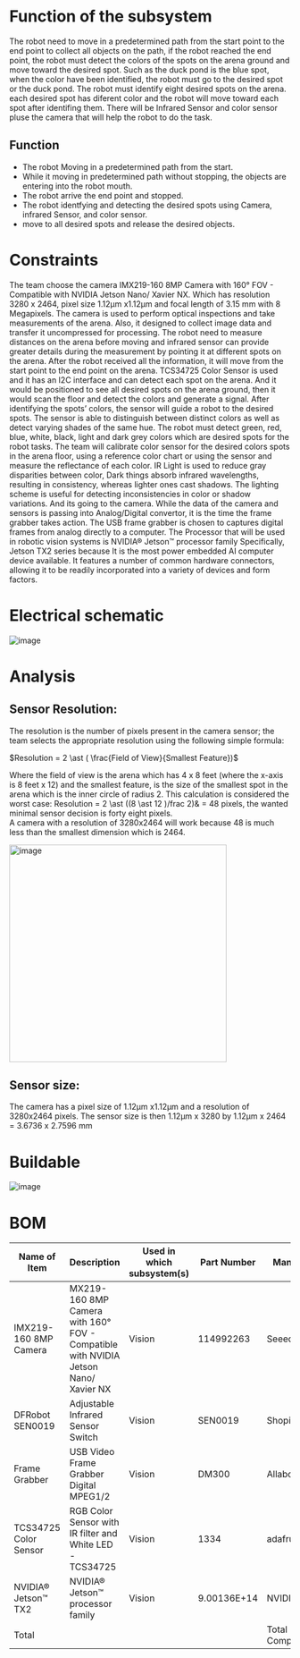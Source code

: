 # Function of the subsystem 

The robot need to move in a predetermined path from the start point to the end point to collect all objects on the path, if the robot reached the end point, the robot must detect the colors of the spots on the arena ground and move toward the desired spot. Such as the duck pond is the blue spot, when the color have been identified, the robot must go to the desired spot or the duck pond. The robot must identify eight desired spots on the arena. each desired spot has diferent color and the robot will move toward each spot after identifing them. There will be Infrared Sensor and color sensor pluse the camera that will help the robot to do the task.

## Function

- The robot Moving in a predetermined path from the start.
- While it moving in predetermined path without stopping, the objects are entering into the robot mouth.
- The robot arrive the end point and stopped.
- The robot identfying and detecting the desired spots using Camera, infrared Sensor, and color sensor.
- move to all desired spots and release the desired objects. 

# Constraints

The team choose the camera IMX219-160 8MP Camera with 160° FOV - Compatible with NVIDIA Jetson Nano/ Xavier NX. Which has resolution 3280 x 2464, pixel size 1.12µm x1.12µm and focal length of 3.15 mm with 8 Megapixels. The camera is used to perform optical inspections and take measurements of the arena. Also, it designed to collect image data and transfer it uncompressed for processing. The robot need to measure distances on the arena before moving and infrared sensor can provide greater details during the measurement by pointing it at different spots on the arena. After the robot received all the information, it will move from the start point to the end point on the arena. TCS34725 Color Sensor is used and it has an I2C interface and can detect each spot on the arena. And it would be positioned to see all desired spots on the arena ground, then it would scan the floor and detect the colors and generate a signal. After identifying the spots’ colors, the sensor will guide a robot to the desired spots. The sensor is able to distinguish between distinct colors as well as detect varying shades of the same hue. The robot must detect green, red, blue, white, black, light and dark grey colors which are desired spots for the robot tasks. The team will calibrate color sensor for the desired colors spots in the arena floor, using a reference color chart or using the sensor and measure the reflectance of each color. IR Light is used to reduce gray disparities between color, Dark things absorb infrared wavelengths, resulting in consistency, whereas lighter ones cast shadows. The lighting scheme is useful for detecting inconsistencies in color or shadow variations. And its going to the camera. While the data of the camera and sensors is passing into Analog/Digital convertor, it is the time the frame grabber takes action. The USB frame grabber is chosen to captures digital frames from analog directly to a computer. The Processor that will be used in robotic vision systems is  NVIDIA® Jetson™ processor family Specifically, Jetson TX2 series because It is the most power embedded AI computer device available. It features a number of common hardware connectors, allowing it to be readily incorporated into a variety of devices and form factors.

# Electrical schematic

![image](https://user-images.githubusercontent.com/112426690/203215204-39f99983-1e6c-442c-93ef-867bd4c56353.jpeg)

# Analysis 

## Sensor Resolution: 
The resolution is the number of pixels present in the camera sensor; the team selects the appropriate resolution using the following simple formula: 

$Resolution = 2 \ast ( \frac{Field of View}{Smallest Feature})$

Where the field of view is the arena which has 4 x 8 feet (where the x-axis is 8 feet x 12) and the smallest feature, is the size of the smallest spot in the arena which is the inner circle of radius 2. 
This calculation is considered the worst case:
Resolution = 2 \ast ((8 \ast 12 )/frac 2)& = 48 pixels, the wanted minimal sensor decision is forty eight pixels.  
A camera with a resolution of 3280x2464 will work because 48 is much less than the smallest dimension which is 2464.


<img width="389" alt="image" src="https://user-images.githubusercontent.com/112426690/203201133-8d6a9e50-2918-44fe-aebc-3fe7c1250a9f.png">

## Sensor size: 
The camera has a pixel size of 1.12µm x1.12µm and a resolution of 3280x2464 pixels. 
The sensor size is then 1.12µm x 3280 by 1.12µm x 2464 = 3.6736 x 2.7596 mm 


# Buildable 

![image](https://user-images.githubusercontent.com/112426690/203221044-db8d1f5c-1036-4ce3-a675-8dc6f646756e.jpeg)


# BOM

| Name of Item          | Description                                                                        | Used in which subsystem(s) | Part Number | Manufacturer     | Quantity | Price      | Total  |
|-----------------------|------------------------------------------------------------------------------------|----------------------------|-------------|------------------|----------|------------|--------|
| IMX219-160 8MP Camera | MX219-160 8MP Camera with 160° FOV - Compatible with NVIDIA Jetson Nano/ Xavier NX | Vision                     | 114992263   | Seeedstudio      | 1        | 22.9       | 22.9   |
| DFRobot SEN0019       | Adjustable Infrared Sensor Switch                                                  | Vision                     | SEN0019     | Shopintertex     | 1        | 10.99      | 10.99  |
| Frame Grabber         | USB Video Frame Grabber Digital MPEG1/2                                            | Vision                     | DM300       | Allaboutadapters | 1        | 23         | 23     |
| TCS34725 Color Sensor | RGB Color Sensor with IR filter and White LED - TCS34725                           | Vision                     | 1334        | adafruit         | 1        | 7.95       | 7.95   |
| NVIDIA® Jetson™ TX2   | NVIDIA® Jetson™ processor family                                                   | Vision                     | 9.00136E+14 | NVIDIA®          | 1        | 300        | 300    |
| Total                 |                                                                                    |                            |             | Total Components | 5        | Total Cost | 364.84 |

